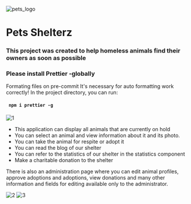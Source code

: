 ![pets_logo](https://user-images.githubusercontent.com/92852665/197597981-82d08e29-bd04-4bb2-8637-188346b91e7f.png)


# Pets Shelterz
### This project was created to help homeless animals find their owners as soon as possible

### Please install Prettier -globally

Formating files on pre-commit
It's necessary for auto formatting work correctly!
In the project directory, you can run:

#### ` npm i prettier -g`

![1](https://user-images.githubusercontent.com/92852665/197570034-744f8ec7-79f4-4d8d-8279-1605a7ccd8e6.gif)

- This application can display all animals that are currently on hold
- You can select an animal and view information about it and its photo.
- You can take the animal for respite or adopt it
- You can read the blog of our shelter
- You can refer to the statistics of our shelter in the statistics component
- Make a charitable donation to the shelter

There is also an administration page where you can edit animal profiles, approve adoptions and adoptions, view donations and many other information and fields for editing available only to the administrator.

![2](https://user-images.githubusercontent.com/92852665/197570068-caee57c4-f012-4e5f-92b8-f1031096ba02.png)
![3](https://user-images.githubusercontent.com/92852665/197570085-aeb49bf6-79be-47d3-a230-8f1213657585.png)

